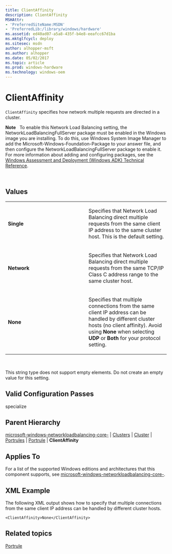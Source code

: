 ```yaml
---
title: ClientAffinity
description: ClientAffinity
MSHAttr:
- 'PreferredSiteName:MSDN'
- 'PreferredLib:/library/windows/hardware'
ms.assetid: ed40ad07-a5a8-435f-b4e8-eeafcc67d1ba
ms.mktglfcycl: deploy
ms.sitesec: msdn
author: alhopper-msft
ms.author: alhopper
ms.date: 05/02/2017
ms.topic: article
ms.prod: windows-hardware
ms.technology: windows-oem
---
```


# ClientAffinity


`ClientAffinity` specifies how network multiple requests are directed in a cluster.

**Note**  
To enable this Network Load Balancing setting, the NetworkLoadBalancingFullServer package must be enabled in the Windows image you are installing. To do this, use Windows System Image Manager to add the Microsoft-Windows-Foundation-Package to your answer file, and then configure the NetworkLoadBalancingFullServer package to enable it. For more information about adding and configuring packages, see the [Windows Assessment and Deployment (Windows ADK) Technical Reference](http://go.microsoft.com/fwlink/?LinkId=206587).

 

## Values


<table>
<colgroup>
<col width="50%" />
<col width="50%" />
</colgroup>
<tbody>
<tr class="odd">
<td><p><strong>Single</strong></p></td>
<td><p>Specifies that Network Load Balancing direct multiple requests from the same client IP address to the same cluster host. This is the default setting.</p></td>
</tr>
<tr class="even">
<td><p><strong>Network</strong></p></td>
<td><p>Specifies that Network Load Balancing direct multiple requests from the same TCP/IP Class C address range to the same cluster host.</p></td>
</tr>
<tr class="odd">
<td><p><strong>None</strong></p></td>
<td><p>Specifies that multiple connections from the same client IP address can be handled by different cluster hosts (no client affinity). Avoid using <strong>None</strong> when selecting <strong>UDP</strong> or <strong>Both</strong> for your protocol setting.</p></td>
</tr>
</tbody>
</table>

 

This string type does not support empty elements. Do not create an empty value for this setting.

## Valid Configuration Passes


specialize

## Parent Hierarchy


[microsoft-windows-networkloadbalancing-core-](microsoft-windows-networkloadbalancing-core.md) | [Clusters](microsoft-windows-networkloadbalancing-core-clusters.md) | [Cluster](microsoft-windows-networkloadbalancing-core-clusters-cluster.md) | [Portrules](microsoft-windows-networkloadbalancing-core-clusters-cluster-portrules.md) | [Portrule](microsoft-windows-networkloadbalancing-core-clusters-cluster-portrules-portrule.md) | **ClientAffinity**

## Applies To


For a list of the supported Windows editions and architectures that this component supports, see [microsoft-windows-networkloadbalancing-core-](microsoft-windows-networkloadbalancing-core.md).

## XML Example


The following XML output shows how to specify that multiple connections from the same client IP address can be handled by different cluster hosts.

```
<ClientAffinity>None</ClientAffinity>
```

## Related topics


[Portrule](microsoft-windows-networkloadbalancing-core-clusters-cluster-portrules-portrule.md)

 

 







